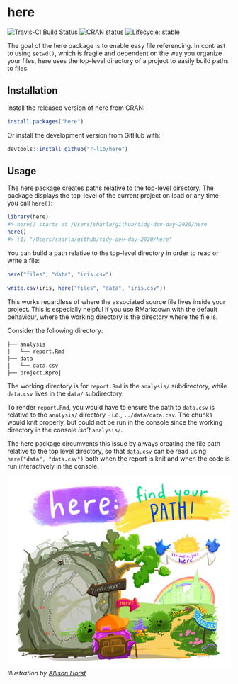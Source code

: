 
<!-- README.md is generated from README.Rmd. Please edit that file -->

# here

<!-- badges: start -->

[![Travis-CI Build
Status](https://travis-ci.org/r-lib/here.svg?branch=master)](https://travis-ci.org/r-lib/here)
[![CRAN
status](https://www.r-pkg.org/badges/version/here)](https://CRAN.R-project.org/package=here)
[![Lifecycle:
stable](https://img.shields.io/badge/lifecycle-stable-brightgreen.svg)](https://www.tidyverse.org/lifecycle/#stable)
<!-- badges: end -->

The goal of the here package is to enable easy file referencing. In
contrast to using `setwd()`, which is fragile and dependent on the way
you organize your files, here uses the top-level directory of a project
to easily build paths to files.

## Installation

Install the released version of here from CRAN:

``` r
install.packages("here")
```

Or install the development version from GitHub with:

``` r
devtools::install_github("r-lib/here")
```

## Usage

The here package creates paths relative to the top-level directory. The
package displays the top-level of the current project on load or any
time you call `here()`:

``` r
library(here)
#> here() starts at /Users/sharla/github/tidy-dev-day-2020/here
here()
#> [1] "/Users/sharla/github/tidy-dev-day-2020/here"
```

You can build a path relative to the top-level directory in order to
read or write a file:

``` r
here("files", "data", "iris.csv")
```

``` r
write.csv(iris, here("files", "data", "iris.csv"))
```

This works regardless of where the associated source file lives inside
your project. This is especially helpful if you use RMarkdown with the
default behaviour, where the working directory is the directory where
the file is.

Consider the following directory:

    ├── analysis
    │   └── report.Rmd
    ├── data
    │   └── data.csv
    ├── project.Rproj

The working directory is for `report.Rmd` is the `analysis/`
subdirectory, while `data.csv` lives in the `data/` subdirectory.

To render `report.Rmd`, you would have to ensure the path to `data.csv`
is relative to the `analysis/` directory - i.e., `../data/data.csv`. The
chunks would knit properly, but could not be run in the console since
the working directory in the console *isn’t* `analysis/`.

The here package circumvents this issue by always creating the file path
relative to the top level directory, so that `data.csv` can be read
using `here("data", "data.csv")` both when the report is knit and when
the code is run interactively in the console.

![](man/figures/illustration.png) *Illustration by [Allison
Horst](https://github.com/allisonhorst)*
